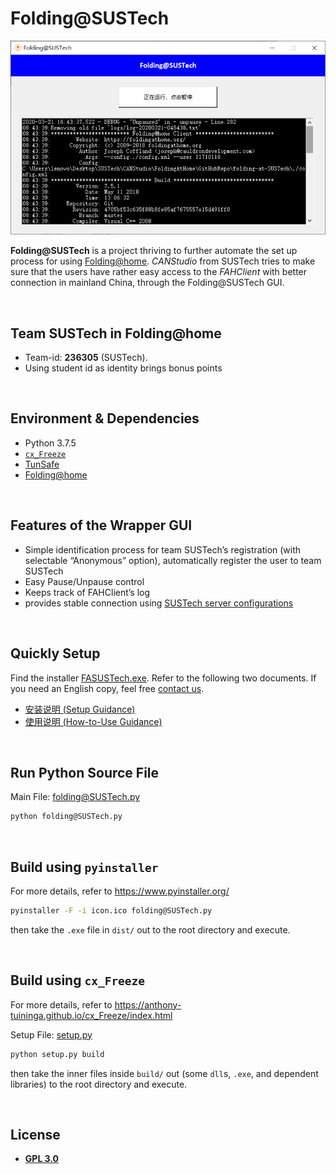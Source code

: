 # Folding@SUSTech
![GUI_face](archived/img/GUI_face.png)

**Folding@SUSTech** is a project thriving to further automate the set up process for using [Folding@home](https://foldingathome.org/). *CANStudio* from SUSTech tries to make sure that the users have rather easy access to the *FAHClient* with better connection in mainland China, through the Folding@SUSTech GUI.

<br />

## Team SUSTech in Folding@home

-   Team-id: **236305** (SUSTech).
-   Using student id as identity brings bonus points

<br />

## Environment & Dependencies

-   Python 3.7.5
-   [`cx_Freeze`](https://anthony-tuininga.github.io/cx_Freeze/index.html)
-   [TunSafe](https://tunsafe.com/)
-   [Folding@home](https://foldingathome.org/)

<br />

## Features of the Wrapper GUI

-   Simple identification process for team SUSTech’s registration (with selectable “Anonymous” option), automatically register the user to team SUSTech
-   Easy Pause/Unpause control
-   Keeps track of FAHClient’s log
-   provides stable connection using [SUSTech server configurations](https://github.com/SUSTech-CANStudio/folding-at-SUSTech-server)

<br />

## Quickly Setup

Find the installer [FASUSTech.exe](FASUSTech.exe). Refer to the following two documents. If you need an English copy, feel free <a href="mailto:11710403@mail.sustech.edu.cn">contact us</a>.

-   [安装说明 (Setup Guidance)](安装说明.md)
-   [使用说明 (How-to-Use Guidance)](使用说明.md)

<br />

## Run Python Source File

Main File:  [folding@SUSTech.py](folding@SUSTech.py) 

```bash
python folding@SUSTech.py
```

<br />

## Build using `pyinstaller`

For more details, refer to https://www.pyinstaller.org/

```bash
pyinstaller -F -i icon.ico folding@SUSTech.py
```

then take the `.exe` file in `dist/` out to the root directory and execute.

<br />

## Build using `cx_Freeze`

For more details, refer to https://anthony-tuininga.github.io/cx_Freeze/index.html

Setup File:  [setup.py](setup.py) 

```bash
python setup.py build
```

then take the inner files inside `build/` out (some `dll`s, `.exe`, and dependent libraries) to the root directory and execute.

<br />

## License

-   [**GPL 3.0**](LICENSE)